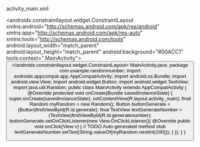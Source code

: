activity_main.xml:
<?xml version="1.0" encoding="utf-8"?>
<androidx.constraintlayout.widget.ConstraintLayout xmlns:android="http://schemas.android.com/apk/res/android"
 xmlns:app="http://schemas.android.com/apk/res-auto"
 xmlns:tools="http://schemas.android.com/tools"
 android:layout_width="match_parent"
 android:layout_height="match_parent"
 android:background="#00ACC1"
 tools:context=".MainActivity">
 <Button
 android:id="@+id/generate"
 android:layout_width="fill_parent"
 android:layout_height="wrap_content"
 android:layout_marginTop="24dp"
 android:text="Generate random number"
 app:layout_constraintBottom_toBottomOf="parent"
 app:layout_constraintHorizontal_bias="0.0"
 app:layout_constraintLeft_toLeftOf="parent"
 app:layout_constraintRight_toRightOf="parent"
 app:layout_constraintTop_toTopOf="parent"
 app:layout_constraintVertical_bias="0.0" />
 <TextView
 android:id="@+id/generatenumber"
 android:layout_width="wrap_content"
 android:layout_height="130dp"
 android:maxLines="1"
 android:textAlignment="center"
 android:textColor="#D81B60"
 android:textSize="60sp"
 app:autoSizeTextType="uniform"
 app:layout_constraintBottom_toBottomOf="parent"
 app:layout_constraintLeft_toLeftOf="parent"
 app:layout_constraintRight_toRightOf="parent"
 app:layout_constraintTop_toTopOf="parent" />
</androidx.constraintlayout.widget.ConstraintLayout>
MainActivity.java:
package com.example.randomnumber;
import androidx.appcompat.app.AppCompatActivity;
import android.os.Bundle;
import android.view.View;
import android.widget.Button;
import android.widget.TextView;
import java.util.Random;
public class MainActivity extends AppCompatActivity {
 @Override
 protected void onCreate(Bundle savedInstanceState) {
 super.onCreate(savedInstanceState);
 setContentView(R.layout.activity_main);
 final Random myRandom = new Random();
 Button buttonGenerate = (Button)findViewById(R.id.generate);
 final TextView textGenerateNumber = (TextView)findViewById(R.id.generatenumber);
 buttonGenerate.setOnClickListener(new View.OnClickListener(){
 @Override
 public void onClick(View v) {
 // TODO Auto-generated method stub
 textGenerateNumber.setText(String.valueOf(myRandom.nextInt(100)));
 }
 });
 }
}
